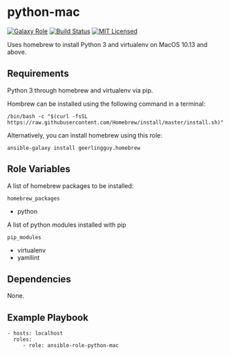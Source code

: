 python-mac
=========

[![Galaxy Role][badge-role]][link-galaxy]
[![Build Status][badge-travis]][link-travis]
[![MIT Licensed][badge-license]][link-license]

Uses homebrew to install Python 3 and virtualenv on MacOS 10.13 and above.

Requirements
------------

Python 3 through homebrew and virtualenv via pip.

Hombrew can be installed using the following command in a terminal:
```
/bin/bash -c "$(curl -fsSL https://raw.githubusercontent.com/Homebrew/install/master/install.sh)"
```

Alternatively, you can install homebrew using this role:
```
ansible-galaxy install geerlingguy.homebrew
```

Role Variables
--------------

A list of homebrew packages to be installed:
```
homebrew_packages
```
* python

A list of python modules installed with pip
```
pip_modules
```
* virtualenv
* yamllint


Dependencies
------------

None.

Example Playbook
----------------

    - hosts: localhost
      roles:
         - role: ansible-role-python-mac


[badge-role]: https://img.shields.io/ansible/role/47242.svg?style=flat-square
[badge-license]: https://img.shields.io/github/license/martianplatypus/ansible-role-python-mac
[badge-travis]: https://img.shields.io/travis/com/martianplatypus/ansible-role-python-mac
[link-galaxy]: https://galaxy.ansible.com/martianplatypus/python_mac/
[link-license]: https://github.com/martianplatypus/ansible-role-python-mac/blob/master/LICENSE
[link-travis]: https://travis-ci.com/github/martianplatypus/ansible-role-python-mac/
